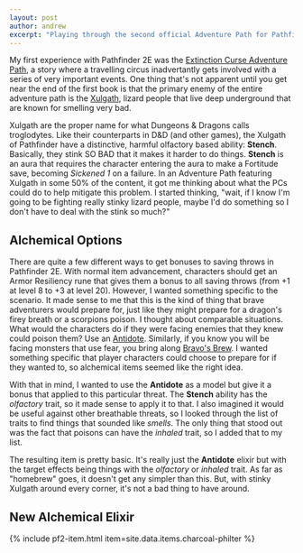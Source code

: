 ```yaml
---
layout: post
author: andrew
excerpt: "Playing through the second official Adventure Path for Pathfinder 2E, I discovered that I needed a custom item to fill an obvious need that came up. Here, I present a simple alchemical item designed to supplement characters in situations with odorous monsters."
---
```


My first experience with Pathfinder 2E was the [Extinction Curse Adventure Path](https://paizo.com/store/pathfinder/adventures/adventurePath/extinctioncurse), a story where a travelling circus inadvertantly gets involved with a series of very important events. One thing that's not apparent until you get near the end of the first book is that the primary enemy of the entire adventure path is the [Xulgath](https://2e.aonprd.com/MonsterFamilies.aspx?ID=102), lizard people that live deep underground that are known for smelling very bad.

Xulgath are the proper name for what Dungeons & Dragons calls troglodytes. Like their counterparts in D&D (and other games), the Xulgath of Pathfinder have a distinctive, harmful olfactory based ability: **Stench**. Basically, they stink SO BAD that it makes it harder to do things. **Stench** is an aura that requires the character entering the aura to make a Fortitude save, becoming *Sickened 1* on a failure. In an Adventure Path featuring Xulgath in some 50% of the content, it got me thinking about what the PCs could do to help mitigate this problem. I started thinking, "wait, if I know I'm going to be fighting really stinky lizard people, maybe I'd do something so I don't have to deal with the stink so much?"

## Alchemical Options

There are quite a few different ways to get bonuses to saving throws in Pathfinder 2E. With normal item advancement, characters should get an Armor Resiliency rune that gives them a bonus to all saving throws (from +1 at level 8 to +3 at level 20). However, I wanted something specific to the scenario. It made sense to me that this is the kind of thing that brave adventurers would prepare for, just like they might prepare for a dragon's firey breath or a scorpions poison. I thought about comparable situations. What would the characters do if they were facing enemies that they knew could poison them? Use an [Antidote](https://2e.aonprd.com/Equipment.aspx?ID=80). Similarly, if you know you will be facing monsters that use fear, you bring along [Bravo's Brew](https://2e.aonprd.com/Equipment.aspx?ID=84). I wanted something specific that player characters could choose to prepare for if they wanted to, so alchemical items seemed like the right idea.

With that in mind, I wanted to use the **Antidote** as a model but give it a bonus that applied to this particular threat. The **Stench** ability has the *olfactory* trait, so it made sense to apply it to that. I also imagined it would be useful against other breathable threats, so I looked through the list of traits to find things that sounded like *smells*. The only thing that stood out was the fact that poisons can have the *inhaled* trait, so I added that to my list.

The resulting item is pretty basic. It's really just the **Antidote** elixir but with the target effects being things with the *olfactory* or *inhaled* trait. As far as "homebrew" goes, it doesn't get any simpler than this. But, with stinky Xulgath around every corner, it's not a bad thing to have around.

## New Alchemical Elixir

<div class="pathfinder-back">
    {% include pf2-item.html item=site.data.items.charcoal-philter %}
</div>
